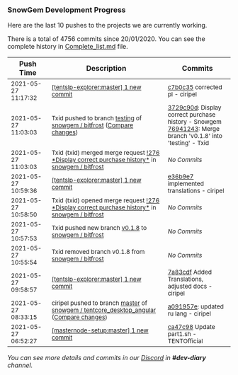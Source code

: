 
### SnowGem Development Progress

Here are the last 10 pushes to the projects we are currently working.

There is a total of 4756 commits since 20/01/2020. You can see the complete history in
 [Complete_list.md](Complete_list.md) file.

| Push Time | Description | Commits |
| --- | --- | --- |
| <sub>2021-05-27 11:17:32</sub> | <sub>[[tentslp-explorer:master] 1 new commit](https://github.com/TENTSLP/tentslp-explorer/commit/c7b0c3577f47279e8f36b8b58427bc5f7c66fc19)</sub> | <sub>[c7b0c35](https://github.com/TENTSLP/tentslp-explorer/commit/c7b0c3577f47279e8f36b8b58427bc5f7c66fc19) corrected pl - ciripel</sub> |
| <sub>2021-05-27 11:03:03</sub> | <sub>Txid pushed to branch [testing](https://gitlab.com/snowgem/bitfrost/commits/testing) of [snowgem / bitfrost](https://gitlab.com/snowgem/bitfrost) ([Compare changes](https://gitlab.com/snowgem/bitfrost/compare/3eee3539175aa1f7db4cfd0f170244ba7ed5d5c2...76941243e94b3184d226461074c706886706d892))</sub> | <sub>[3729c90d](https://gitlab.com/snowgem/bitfrost/-/commit/3729c90d36a867bedb86c5eb743fe422a30736e3): Display correct purchase history - Snowgem<br>[76941243](https://gitlab.com/snowgem/bitfrost/-/commit/76941243e94b3184d226461074c706886706d892): Merge branch 'v0.1.8' into 'testing' - Txid</sub> |
| <sub>2021-05-27 11:03:03</sub> | <sub>Txid (txid) merged merge request [\!276 \*Display correct purchase history\*](https://gitlab.com/snowgem/bitfrost/-/merge_requests/276) in [snowgem / bitfrost](https://gitlab.com/snowgem/bitfrost)</sub> | <sub>_No Commits_</sub> |
| <sub>2021-05-27 10:59:36</sub> | <sub>[[tentslp-explorer:master] 1 new commit](https://github.com/TENTSLP/tentslp-explorer/commit/e36b9e7cef6fffbc9ef49129ad77320b805f4006)</sub> | <sub>[e36b9e7](https://github.com/TENTSLP/tentslp-explorer/commit/e36b9e7cef6fffbc9ef49129ad77320b805f4006) implemented translations - ciripel</sub> |
| <sub>2021-05-27 10:58:50</sub> | <sub>Txid (txid) opened merge request [\!276 \*Display correct purchase history\*](https://gitlab.com/snowgem/bitfrost/-/merge_requests/276) in [snowgem / bitfrost](https://gitlab.com/snowgem/bitfrost)</sub> | <sub>_No Commits_</sub> |
| <sub>2021-05-27 10:57:53</sub> | <sub>Txid pushed new branch [v0\.1\.8](https://gitlab.com/snowgem/bitfrost/commits/v0.1.8) to [snowgem / bitfrost](https://gitlab.com/snowgem/bitfrost)</sub> | <sub>_No Commits_</sub> |
| <sub>2021-05-27 10:55:54</sub> | <sub>Txid removed branch v0.1.8 from [snowgem / bitfrost](https://gitlab.com/snowgem/bitfrost)</sub> | <sub>_No Commits_</sub> |
| <sub>2021-05-27 09:58:57</sub> | <sub>[[tentslp-explorer:master] 1 new commit](https://github.com/TENTSLP/tentslp-explorer/commit/7a83cdfcc374db762b12c210cc547b8ab47b963a)</sub> | <sub>[7a83cdf](https://github.com/TENTSLP/tentslp-explorer/commit/7a83cdfcc374db762b12c210cc547b8ab47b963a) Added Translations, adjusted docs - ciripel</sub> |
| <sub>2021-05-27 08:33:15</sub> | <sub>ciripel pushed to branch [master](https://gitlab.com/snowgem/tentcore_desktop_angular/commits/master) of [snowgem / tentcore\_desktop\_angular](https://gitlab.com/snowgem/tentcore_desktop_angular) ([Compare changes](https://gitlab.com/snowgem/tentcore_desktop_angular/compare/8bbdc219abf75b7e32353e503e6076f7fc31b9a9...a091957e3b9a1d867f8c359dea316c8d67773f9d))</sub> | <sub>[a091957e](https://gitlab.com/snowgem/tentcore_desktop_angular/-/commit/a091957e3b9a1d867f8c359dea316c8d67773f9d): updated ru lang - ciripel</sub> |
| <sub>2021-05-27 06:52:27</sub> | <sub>[[masternode-setup:master] 1 new commit](https://github.com/TENTOfficial/masternode-setup/commit/ca47c9830ce1d4611cf1c9f7295f2ff5a736d23a)</sub> | <sub>[ca47c98](https://github.com/TENTOfficial/masternode-setup/commit/ca47c9830ce1d4611cf1c9f7295f2ff5a736d23a) Update part1.sh - TENTOfficial</sub> |

_You can see more details and commits in our [Discord](https://discord.gg/zumGnbg) in **#dev-diary** channel._
